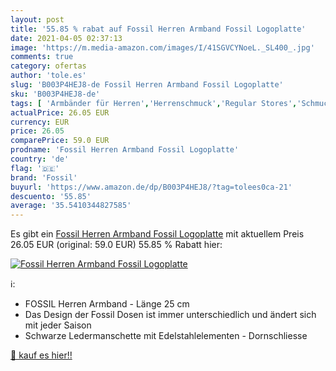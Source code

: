 ```yaml
---
layout: post
title: '55.85 % rabat auf Fossil Herren Armband Fossil Logoplatte'
date: 2021-04-05 02:37:13
image: 'https://m.media-amazon.com/images/I/41SGVCYNoeL._SL400_.jpg'
comments: true
category: ofertas
author: 'tole.es'
slug: 'B003P4HEJ8-de Fossil Herren Armband Fossil Logoplatte'
sku: 'B003P4HEJ8-de'
tags: [ 'Armbänder für Herren','Herrenschmuck','Regular Stores','Schmuck','Shops','fossil', ]
actualPrice: 26.05 EUR
currency: EUR
price: 26.05
comparePrice: 59.0 EUR
prodname: 'Fossil Herren Armband Fossil Logoplatte'
country: 'de'
flag: '🇩🇪'
brand: 'Fossil'
buyurl: 'https://www.amazon.de/dp/B003P4HEJ8/?tag=tolees0ca-21'
descuento: '55.85'
average: '35.5410344827585'
---
```


Es gibt ein [Fossil Herren Armband Fossil Logoplatte](https://www.amazon.de/dp/B003P4HEJ8/?tag=tolees0ca-21) mit aktuellem Preis 26.05 EUR (original: 59.0 EUR) 55.85 % Rabatt hier:

[![Fossil Herren Armband Fossil Logoplatte](https://m.media-amazon.com/images/I/41SGVCYNoeL._SL400_.jpg)](https://www.amazon.de/dp/B003P4HEJ8/?tag=tolees0ca-21)

ℹ️:

- FOSSIL Herren Armband - Länge 25 cm
- Das Design der Fossil Dosen ist immer unterschiedlich und ändert sich mit jeder Saison
- Schwarze Ledermanschette mit Edelstahlelementen - Dornschliesse

[🛒 kauf es hier!!](https://www.amazon.de/dp/B003P4HEJ8/?tag=tolees0ca-21)
